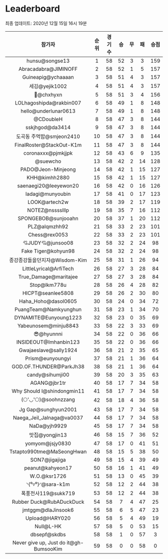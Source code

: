 # Leaderboard
최종 업데이트: 2020년 12월 15일 16시 19분




| 참가자 | 순위 | 경기수 | 승 | 무 | 패 | 승점 |
|:---:|:---:|:---:|:---:|:---:|:---:|:---:|
| hunsu@songse13 | 1 | 58 | 52 | 3 | 3 | 159 |
| Abracadabra@JIMINOFF | 2 | 58 | 52 | 1 | 5 | 157 |
| Guineapig@ychaaaan | 3 | 58 | 51 | 4 | 3 | 157 |
| 세깅@yejik1002 | 4 | 58 | 51 | 4 | 3 | 157 |
| 👑@chxhyxn | 5 | 58 | 51 | 3 | 4 | 156 |
| LOLhagoshipda@rakbin007 | 6 | 58 | 49 | 1 | 8 | 148 |
| hello@underlunar0613 | 7 | 58 | 49 | 1 | 8 | 148 |
| @CDoubleH | 8 | 58 | 47 | 3 | 8 | 144 |
| sskjhgod@da3414 | 9 | 58 | 47 | 3 | 8 | 144 |
| 도곡동 주먹밥@smjeon2410 | 10 | 58 | 47 | 3 | 8 | 144 |
| FinalRoster@StackOut-K1m | 11 | 58 | 47 | 3 | 8 | 144 |
| coronaxxx@pjmkjjpk | 12 | 58 | 43 | 6 | 9 | 135 |
| @suewcho | 13 | 58 | 42 | 2 | 14 | 128 |
| PADO@Jeon-Minjeong | 14 | 58 | 42 | 1 | 15 | 127 |
| KHH@kimhh2880 | 15 | 58 | 42 | 1 | 15 | 127 |
| saenaegi20@leeyewon20 | 16 | 58 | 42 | 0 | 16 | 126 |
| ladagi@munyoubin | 17 | 58 | 41 | 0 | 17 | 123 |
| LOOK@artech2w | 18 | 58 | 39 | 2 | 17 | 119 |
| NOTEZ@nsssslllp | 19 | 58 | 35 | 7 | 16 | 112 |
| SPONGEBOB@sunjooahn | 20 | 58 | 37 | 1 | 20 | 112 |
| PLZ@alqmzhh92 | 21 | 58 | 33 | 2 | 23 | 101 |
| Chess@rex0053 | 22 | 58 | 33 | 2 | 23 | 101 |
| 💘JUDY💘@junsoo08 | 23 | 58 | 32 | 2 | 24 | 98 |
| Fake Tiger@kohyun98 | 24 | 58 | 32 | 2 | 24 | 98 |
| 종강종강돌을던지자@Wisdom-Kim | 25 | 58 | 31 | 1 | 26 | 94 |
| LittleLyrical@ArfiTech | 26 | 58 | 27 | 3 | 28 | 84 |
| True_Damage@maritajee | 27 | 58 | 27 | 3 | 28 | 84 |
| Stop@lkm778u | 28 | 58 | 26 | 4 | 28 | 82 |
| HICPT@seanlee5808 | 29 | 58 | 26 | 2 | 30 | 80 |
| Haha_Hoho@dasol0605 | 30 | 58 | 24 | 0 | 34 | 72 |
| PuangTeam@Namkyunghun | 31 | 58 | 23 | 1 | 34 | 70 |
| DYNAMITE@Eunyoung1223 | 32 | 58 | 23 | 0 | 35 | 69 |
| Yabeunosem@minju8843 | 33 | 58 | 22 | 3 | 33 | 69 |
| 😎@hyunnni | 34 | 58 | 22 | 0 | 36 | 66 |
| INSIDEOUT@Imhanbin123 | 35 | 58 | 22 | 0 | 36 | 66 |
| Gwajaeslave@sally1924 | 36 | 58 | 21 | 2 | 35 | 65 |
| Prism@eunyoungyi | 37 | 58 | 21 | 1 | 36 | 64 |
| GOD.OF.THUNDER@ParkJh38 | 38 | 58 | 21 | 1 | 36 | 64 |
| candy@sihumji00 | 39 | 58 | 20 | 3 | 35 | 63 |
| AGANG@jbr1tr | 40 | 58 | 17 | 7 | 34 | 58 |
| Why Should I@shindongmin11 | 41 | 58 | 17 | 7 | 34 | 58 |
| (🌕'◡'🌕)@soohnzzang | 42 | 58 | 18 | 4 | 36 | 58 |
| Jg Gap@sunghyun2001 | 43 | 58 | 17 | 7 | 34 | 58 |
| Naega_Jeil_Jalnaga@va0037 | 44 | 58 | 17 | 7 | 34 | 58 |
| NaDa@yjh9929 | 45 | 58 | 17 | 7 | 34 | 58 |
| 맛집@yongjin13 | 46 | 58 | 15 | 7 | 36 | 52 |
| yomyom@jsjy0830 | 47 | 58 | 17 | 0 | 41 | 51 |
| Tstapto990tme@MaSeongHwan | 48 | 58 | 15 | 5 | 38 | 50 |
| SON7@jigajiga | 49 | 58 | 15 | 4 | 39 | 49 |
| peanut@kahyeon17 | 50 | 58 | 16 | 1 | 41 | 49 |
| W.O.@ksr1726 | 51 | 58 | 13 | 0 | 45 | 39 |
| ◝(⁰▿⁰)◜@sara-k1m | 52 | 58 | 12 | 2 | 44 | 38 |
| 폭풍전사119@sukk719 | 53 | 58 | 12 | 2 | 44 | 38 |
| Rubber Duck@RubADuckDuck | 54 | 58 | 7 | 4 | 47 | 25 |
| jmtggm@dlaJinsook6 | 55 | 58 | 6 | 5 | 47 | 23 |
| Upload@HARY020 | 56 | 58 | 5 | 4 | 49 | 19 |
| Null@L-HK | 57 | 58 | 5 | 0 | 53 | 15 |
| dbsepf@skdbs | 58 | 58 | 1 | 0 | 57 | 3 |
| Never give up, Just do it@gh-BumsooKim | 59 | 58 | 0 | 0 | 58 | 0 |